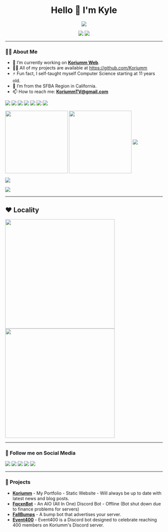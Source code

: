 <h1 align="center">Hello 👋 I'm Kyle</h1>
<p align="center">
    <img src="https://readme-typing-svg.demolab.com?font=Fira+Code&pause=1000&color=1183F6&center=true&random=true&width=435&height=30&lines=Entrepreneur;Content+Creator;Backend+Developer;Hosting+Service+Director">
    </p>

<p align="center">
    <a href="https://github.com/koriumm"><img src="https://img.shields.io/github/followers/koriumm?label=Followers&style=social"></a> <img src="https://komarev.com/ghpvc/?username=Koriumm">
</p>

---

### 👨‍💻 About Me
- 🔭 I’m currently working on **[Koriumm Web](https://koriumm.is-a.dev)**.
- 👨‍💻 All of my projects are available at https://github.com/Koriumm
- ⚡ Fun fact, I self-taught myself Computer Science starting at 11 years old.
- 👯 I’m from the SFBA Region in California.
- 📫 How to reach me: **KoriummTV@gmail.com**
<p>
    <img src="https://img.shields.io/badge/-Node.js-339933?style=flat&logo=node.js&logoColor=white">
    <img src="https://img.shields.io/badge/-JavaScript-F7DF1E?style=flat&logo=javascript&logoColor=black">
    <img src="https://img.shields.io/badge/-HTML5-E34F26?style=flat&logo=html5&logoColor=white">
    <img src="https://img.shields.io/badge/-CSS-1572B6?style=flat&logo=css3&logoColor=white">
    <img src="https://img.shields.io/badge/-Bash-4EAA25?style=flat&logo=gnu-bash&logoColor=white">
    <img src="https://img.shields.io/badge/-npm-CB3837?style=flat&logo=npm&logoColor=white">
    <img src="https://img.shields.io/badge/-Termius-000000?style=flat&logo=windows-terminal&logoColor=white">
</p>
<p>
    <img height=200 align="center" src="https://github-readme-stats.vercel.app/api?username=koriumm&show_icons=true&theme=dark&count_private=true">
    <img height=200 align="center" src="https://github-readme-stats.vercel.app/api/top-langs/?username=koriumm&theme=dark&layout=compact&langs_count=8&card_width=320">
    <img align="center" src="https://streak-stats.demolab.com?user=Koriumm&theme=dark&date_format=j%20M%5B%20Y%5D">
</p>
<p>
    <img src="https://github-readme-activity-graph.vercel.app/graph?username=Koriumm&bg_color=000000&color=ffffff&line=1183f6&point=403d3d&area=true&hide_border=true">
</p>
<p>
    <img src="https://github-profile-trophy.vercel.app/?username=koriumm&theme=nord&no-frame=true&margin-w=5">
</p>

---

## ♥ Locality
<p>
    <img src="https://spotify-github-profile.kittinanx.com/api/view?uid=qvo3y6h1az1zsgr7w1t7fo9h8&cover_image=true&theme=default&show_offline=true&background_color=121212&interchange=true&bar_color=53b14f&bar_color_cover=false" height="350">
    <img src="https://weather-badge.vercel.app/api/badge?lat=37.7790262&lon=-122.419906&size=200" height="350">
</p>

---

### 🔗 Follow me on Social Media
<p>
    <a href="https://twitch.tv/Koriumm" target="_blank"><img src="https://img.shields.io/badge/Twitch-%239146FF.svg?&style=for-the-badge&logo=twitch&logoColor=white"></a>
    <a href="https://youtube.com/Koriumm" target="_blank"><img src="https://img.shields.io/badge/YouTube-%23FF0000.svg?&style=for-the-badge&logo=youtube&logoColor=white"></a>
    <a href="https://tiktok.com/@KoriummTV" target="_blank"><img src="https://img.shields.io/badge/TikTok-%23000000.svg?&style=for-the-badge&logo=tiktok&logoColor=white"></a>
    <a href="https://twitter.com/KoriummTV" target="_blank"><img src="https://img.shields.io/badge/Twitter-%231DA1F2.svg?&style=for-the-badge&logo=twitter&logoColor=white"></a>
    <a href="https://instagram.com/KoriummTV" target="_blank"><img src="https://img.shields.io/badge/Instagram-%23E4405F.svg?&style=for-the-badge&logo=instagram&logoColor=white"></a>
</p>

---

### 📌 Projects
- **[Koriumm](https://github.com/Koriumm/Website)** - My Portfolio - Static Website - Will always be up to date with latest news and blog posts.
- **[FqcxnBot](https://github.com/koriumm/FqcxnBot)** - An AIO (All In One) Discord Bot - Offline (Bot shut down due to finance problems for servers)
- **[FallBumps](https://github.com/Koriumm/FallBumps)** - A bump bot that advertises your server.
- **[Event400](https://github.com/Koriumm/Event400)** - Event400 is a Discord bot designed to celebrate reaching 400 members on Koriumm's Discord server.
